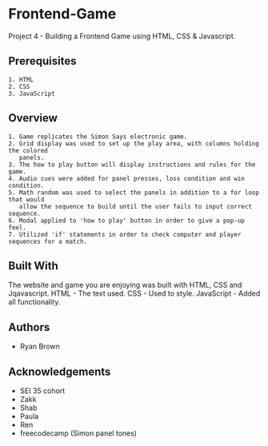 # Frontend-Game
Project 4 - Building a Frontend Game using HTML, CSS &amp; Javascript.

## Prerequisites
	1. HTML
	2. CSS
	3. JavaScript

## Overview

	1. Game replicates the Simon Says electronic game.
	2. Grid display was used to set up the play area, with columns holding the colored
	   panels.
	3. The how to play button will display instructions and rules for the game.
	4. Audio cues were added for panel presses, loss condition and win condition.
	5. Math random was used to select the panels in addition to a for loop that would 
       allow the sequence to build until the user fails to input correct sequence.
	6. Modal applied to 'how to play' button in order to give a pop-up feel.
	7. Utilized 'if' statements in order to check computer and player sequences for a match.

## Built With
  The website and game you are enjoying was built with HTML, CSS and Jqavascript.
  HTML - The text used.
  CSS - Used to style.
  JavaScript - Added all functionality.

## Authors
  * Ryan Brown 

## Acknowledgements
  * SEI 35 cohort
  * Zakk
  * Shab
  * Paula
  * Ren
  * freecodecamp (Simon panel tones)